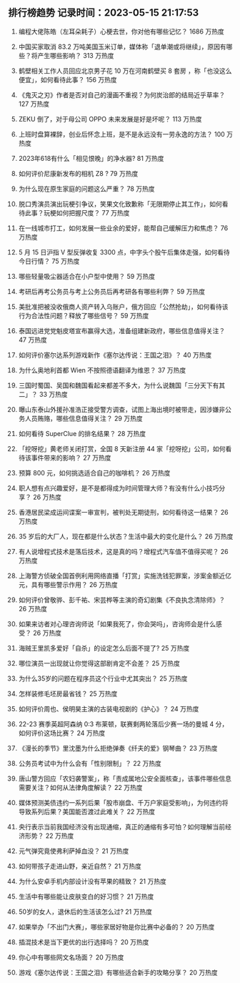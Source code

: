 
## 排行榜趋势 记录时间：2023-05-15 21:17:53
  
  1. 编程大佬陈皓（左耳朵耗子）心梗去世，你对他有哪些记忆？ 1686 万热度
    
  2. 中国买家取消 83.2 万吨美国玉米订单，媒体称「退单潮或将继续」，原因有哪些？将产生哪些影响？ 313 万热度
    
  3. 鹤壁相关工作人员回应北京男子花 10 万在河南鹤壁买 8 套房 ，称「也没这么便宜」，如何看待此事？ 156 万热度
    
  4. 《鬼灭之刃》作者是否对自己的漫画不重视？为何炭治郎的结局近乎草率？ 127 万热度
    
  5. ZEKU 倒了，对于母公司 OPPO 未来发展是好是坏呢？ 113 万热度
    
  6. 上班时盘算裸辞，创业后怀念上班，是不是永远没有一劳永逸的方法？ 100 万热度
    
  7. 2023年618有什么「相见恨晚」的净水器? 81 万热度
    
  8. 如何评价尼康新发布的相机 Z8 ? 79 万热度
    
  9. 为什么现在原生家庭的问题这么严重？ 78 万热度
    
  10. 脱口秀演员演出玩梗引争议，笑果文化致歉称「无限期停止其工作」，如何看待此事？玩梗如何把握尺度？ 77 万热度
    
  11. 在一线城市打工，如何发展一些业余的爱好，能帮自己缓解压力和焦虑？ 76 万热度
    
  12. 5 月 15 日沪指 V 型反弹收复 3300 点，中字头个股午后集体走强，如何看待今日行情？ 75 万热度
    
  13. 哪些轻量吸尘器适合在小户型中使用？ 59 万热度
    
  14. 考研后再考公务员与考上公务员后再考研各有哪些利弊？ 59 万热度
    
  15. 美批准把被没收俄商人资产转入乌账户，俄方回应「公然抢劫」，如何看待该行为合法性问题？释放了哪些信号？ 59 万热度
    
  16. 泰国远进党党魁皮塔宣布赢得大选，准备组建新政府，哪些信息值得关注？ 47 万热度
    
  17. 如何评价塞尔达系列游戏新作《塞尔达传说：王国之泪》？ 40 万热度
    
  18. 为什么奥地利首都 Wien 不按照德语翻译为维恩？ 37 万热度
    
  19. 三国时蜀国、吴国和魏国看起来都差不多大，为什么说魏国「三分天下有其二」？ 33 万热度
    
  20. 曝山东泰山外援孙准浩正接受警方调查，试图上海出境时被带走，因涉嫌非公务人员贿赂，哪些信息值得关注？ 29 万热度
    
  21. 如何看待 SuperClue 的排名结果？ 28 万热度
    
  22. 「挖呀挖」黄老师关闭打赏，全国 8 天新注册 44 家「挖呀挖」公司，如何看待该事件带来的影响？ 27 万热度
    
  23. 预算 800 元，如何挑选适合自己的咖啡机？ 26 万热度
    
  24. 职人想有点兴趣爱好，是不是都得成为时间管理大师？有没有什么小技巧分享？ 26 万热度
    
  25. 香港居民梁成运间谍案一审宣判，被判处无期徒刑，如何看待这一结果？ 26 万热度
    
  26. 35 岁后的大厂人，现在都是什么状态？生活中最大的变化是什么？ 26 万热度
    
  27. 有人说增程式技术是落后技术，这是真的吗？增程式汽车值不值得买呢？ 26 万热度
    
  28. 上海警方侦破全国首例利用网络直播「打赏」实施洗钱犯罪案，涉案金额近亿元，具有哪些警示作用？ 26 万热度
    
  29. 如何评价曾敬骅、彭千祐、宋芸桦等主演的奇幻剧集《不良执念清除师》？ 26 万热度
    
  30. 如果来访者对心理咨询师说「如果我死了，你会哭吗」，咨询师会是什么感受？ 26 万热度
    
  31. 海贼王里凯多爱好「自杀」的设定怎么后面不提了? 25 万热度
    
  32. 哪位演员一出现就让你觉得这部剧肯定不会差？ 25 万热度
    
  33. 为什么35岁的问题在程序员这个行业中尤其突出？ 25 万热度
    
  34. 怎样装修毛坯房最省钱？ 25 万热度
    
  35. 如何评价周也、侯明昊主演的古装电视剧的《护心》？ 24 万热度
    
  36. 22-23 赛季英超阿森纳 0:3 布莱顿，联赛剩两轮落后少赛一场的曼城 4 分，如何评价这场比赛？ 24 万热度
    
  37. 《漫长的季节》里沈墨为什么拒绝弹奏《纤夫的爱》钢琴曲？ 23 万热度
    
  38. 公务员考试中为什么会有「性别限制」？ 22 万热度
    
  39. 唐山警方回应「农妇袭警案」，称「责成属地公安全面核查」，该事件哪些信息需要关注？如何从法律角度解读？ 22 万热度
    
  40. 媒体预测美债违约一系列后果「股市崩盘、千万户家庭受影响」，为何违约将导致系列后果？美国能否渡过此难关？ 22 万热度
    
  41. 央行表示当前我国经济没有出现通缩，真正的通缩有多可怕？如何理解当前经济形势？ 22 万热度
    
  42. 元气弹究竟使弗利萨掉血没？ 21 万热度
    
  43. 如何带孩子走进山野，亲近自然？ 21 万热度
    
  44. 为什么安卓手机内部设计没有苹果的精致？ 21 万热度
    
  45. 生活中有哪些能让皮肤变白的好习惯？ 21 万热度
    
  46. 50岁的女人，退休后的生活该怎么过? 21 万热度
    
  47. 如果举办「不出门大赛」，哪些家居好物是你比赛中必备的？ 20 万热度
    
  48. 插混技术是当下更优的出行选择吗？ 20 万热度
    
  49. 你心中有哪些网文名场面？ 20 万热度
    
  50. 游戏《塞尔达传说：王国之泪》有哪些适合新手的攻略分享？ 20 万热度
    